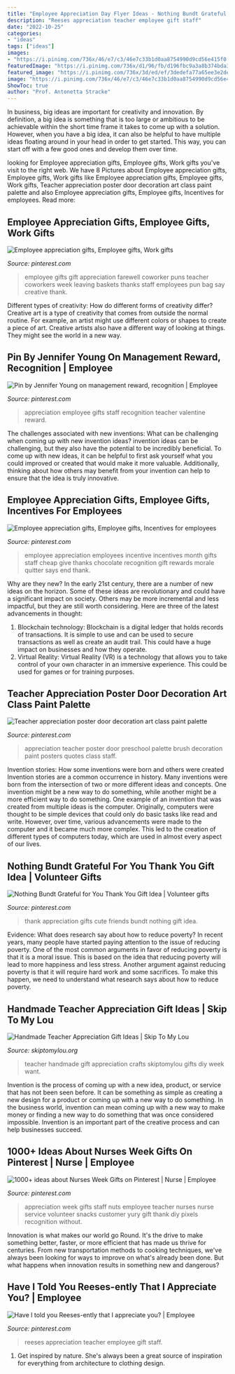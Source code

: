 ```yaml
---
title: "Employee Appreciation Day Flyer Ideas - Nothing Bundt Grateful For You Thank You Gift Idea"
description: "Reeses appreciation teacher employee gift staff"
date: "2022-10-25"
categories:
- "ideas"
tags: ["ideas"]
images:
- "https://i.pinimg.com/736x/46/e7/c3/46e7c33b1d0aa8754990d9cd56e415f0.jpg"
featuredImage: "https://i.pinimg.com/736x/d1/96/fb/d196fbc9a3a8b374bda3777e984767ba--teacher-appreciation-week-reeses-reeses-teacher-gift.jpg"
featured_image: "https://i.pinimg.com/736x/3d/ed/ef/3dedefa77a65ee3e2de03a710edd980d.jpg"
image: "https://i.pinimg.com/736x/46/e7/c3/46e7c33b1d0aa8754990d9cd56e415f0.jpg"
ShowToc: true
author: "Prof. Antonetta Stracke"
---
```



In business, big ideas are important for creativity and innovation. By definition, a big idea is something that is too large or ambitious to be achievable within the short time frame it takes to come up with a solution. However, when you have a big idea, it can also be helpful to have multiple ideas floating around in your head in order to get started. This way, you can start off with a few good ones and develop them over time.

	

		
looking for Employee appreciation gifts, Employee gifts, Work gifts you've visit to the right web. We have 8 Pictures about Employee appreciation gifts, Employee gifts, Work gifts like Employee appreciation gifts, Employee gifts, Work gifts, Teacher appreciation poster door decoration art class paint palette and also Employee appreciation gifts, Employee gifts, Incentives for employees. Read more:
		
    
## Employee Appreciation Gifts, Employee Gifts, Work Gifts

<img loading=lazy src="https://i.pinimg.com/736x/46/e7/c3/46e7c33b1d0aa8754990d9cd56e415f0.jpg" onerror="this.onerror=null;this.src='https://tse3.mm.bing.net/th?id=OIP.lhkSTA4Bz7SivuweW0TykwHaJ3&amp;pid=15.1';" alt="Employee appreciation gifts, Employee gifts, Work gifts">

_Source: pinterest.com_

>employee gifts gift appreciation farewell coworker puns teacher coworkers week leaving baskets thanks staff employees pun bag say creative thank. 

	

Different types of creativity: How do different forms of creativity differ?
Creative art is a type of creativity that comes from outside the normal routine. For example, an artist might use different colors or shapes to create a piece of art. Creative artists also have a different way of looking at things. They might see the world in a new way.

    
## Pin By Jennifer Young On Management Reward, Recognition | Employee

<img loading=lazy src="https://i.pinimg.com/736x/3f/55/9f/3f559fe679ae125c01bfd6dc8cd73331.jpg" onerror="this.onerror=null;this.src='https://tse1.mm.bing.net/th?id=OIP.r3gkS7ohTk_MOQatDt2T2gHaNK&amp;pid=15.1';" alt="Pin by Jennifer Young on management reward, recognition | Employee">

_Source: pinterest.com_

>appreciation employee gifts staff recognition teacher valentine reward. 

	

The challenges associated with new inventions: What can be challenging when coming up with new invention ideas?
invention ideas can be challenging, but they also have the potential to be incredibly beneficial. To come up with new ideas, it can be helpful to first ask yourself what you could improved or created that would make it more valuable. Additionally, thinking about how others may benefit from your invention can help to ensure that the idea is truly innovative.

    
## Employee Appreciation Gifts, Employee Gifts, Incentives For Employees

<img loading=lazy src="https://i.pinimg.com/736x/8b/4d/9d/8b4d9de74358432f86160f2900187ef6--employee-incentive-ideas-incentives-for-employees.jpg" onerror="this.onerror=null;this.src='https://tse2.mm.bing.net/th?id=OIP.Sths1q3Y0rKb44QLaTbY9QHaKw&amp;pid=15.1';" alt="Employee appreciation gifts, Employee gifts, Incentives for employees">

_Source: pinterest.com_

>employee appreciation employees incentive incentives month gifts staff cheap give thanks chocolate recognition gift rewards morale quitter says end thank. 

	

Why are they new?
In the early 21st century, there are a number of new ideas on the horizon. Some of these ideas are revolutionary and could have a significant impact on society. Others may be more incremental and less impactful, but they are still worth considering. Here are three of the latest advancements in thought: 
1) Blockchain technology: Blockchain is a digital ledger that holds records of transactions. It is simple to use and can be used to secure transactions as well as create an audit trail. This could have a huge impact on businesses and how they operate. 
2) Virtual Reality: Virtual Reality (VR) is a technology that allows you to take control of your own character in an immersive experience. This could be used for games or for training purposes.

    
## Teacher Appreciation Poster Door Decoration Art Class Paint Palette

<img loading=lazy src="https://i.pinimg.com/736x/8d/9f/c6/8d9fc6e7632d43ad19d3dc1bf2c5ec0b.jpg" onerror="this.onerror=null;this.src='https://tse4.mm.bing.net/th?id=OIP.fZSV-WVLHcf5kzaYwO2JnwHaJ3&amp;pid=15.1';" alt="Teacher appreciation poster door decoration art class paint palette">

_Source: pinterest.com_

>appreciation teacher poster door preschool palette brush decoration paint posters quotes class staff. 

	

Invention stories: How some inventions were born and others were created
Invention stories are a common occurrence in history. Many inventions were born from the intersection of two or more different ideas and concepts. One invention might be a new way to do something, while another might be a more efficient way to do something. 
One example of an invention that was created from multiple ideas is the computer. Originally, computers were thought to be simple devices that could only do basic tasks like read and write. However, over time, various advancements were made to the computer and it became much more complex. This led to the creation of different types of computers today, which are used in almost every aspect of our lives.

    
## Nothing Bundt Grateful For You Thank You Gift Idea | Volunteer Gifts

<img loading=lazy src="https://i.pinimg.com/736x/3d/ed/ef/3dedefa77a65ee3e2de03a710edd980d.jpg" onerror="this.onerror=null;this.src='https://tse4.mm.bing.net/th?id=OIP.ndQa9uBltxuo_ANlYgvsVQHaLD&amp;pid=15.1';" alt="Nothing Bundt Grateful for You Thank You Gift Idea | Volunteer gifts">

_Source: pinterest.com_

>thank appreciation gifts cute friends bundt nothing gift idea. 

	

Evidence: What does research say about how to reduce poverty?
In recent years, many people have started paying attention to the issue of reducing poverty. One of the most common arguments in favor of reducing poverty is that it is a moral issue. This is based on the idea that reducing poverty will lead to more happiness and less stress. Another argument against reducing poverty is that it will require hard work and some sacrifices. To make this happen, we need to understand what research says about how to reduce poverty.

    
## Handmade Teacher Appreciation Gift Ideas | Skip To My Lou

<img loading=lazy src="http://www.skiptomylou.org/wp-content/uploads/2014/04/handmade-teacher-ideas-1.jpg" onerror="this.onerror=null;this.src='https://tse4.mm.bing.net/th?id=OIP.zuOoaYburoffQ9fGBc1u1gHaKl&amp;pid=15.1';" alt="Handmade Teacher Appreciation Gift Ideas | Skip To My Lou">

_Source: skiptomylou.org_

>teacher handmade gift appreciation crafts skiptomylou gifts diy week want. 

	

Invention is the process of coming up with a new idea, product, or service that has not been seen before. It can be something as simple as creating a new design for a product or coming up with a new way to do something. In the business world, invention can mean coming up with a new way to make money or finding a new way to do something that was once considered impossible. Invention is an important part of the creative process and can help businesses succeed.

    
## 1000+ Ideas About Nurses Week Gifts On Pinterest | Nurse | Employee

<img loading=lazy src="https://i.pinimg.com/736x/14/d1/89/14d189eabe97bf57fe5ff5d1e867d910--nurses-week-gifts-staff-gifts.jpg" onerror="this.onerror=null;this.src='https://tse4.mm.bing.net/th?id=OIP.9okNUpsp5_uubeKYB0T_NAHaJ3&amp;pid=15.1';" alt="1000+ ideas about Nurses Week Gifts on Pinterest | Nurse | Employee">

_Source: pinterest.com_

>appreciation week gifts staff nuts employee teacher nurses nurse service volunteer snacks customer yury gift thank diy pixels recognition without. 

	

Innovation is what makes our world go Round. It's the drive to make something better, faster, or more efficient that has made us thrive for centuries. From new transportation methods to cooking techniques, we've always been looking for ways to improve on what's already been done. But what happens when innovation results in something new and dangerous?

    
## Have I Told You Reeses-ently That I Appreciate You? | Employee

<img loading=lazy src="https://i.pinimg.com/736x/d1/96/fb/d196fbc9a3a8b374bda3777e984767ba--teacher-appreciation-week-reeses-reeses-teacher-gift.jpg" onerror="this.onerror=null;this.src='https://tse2.mm.bing.net/th?id=OIP.HfITffjrK4V8KgeOA7DmhwHaFY&amp;pid=15.1';" alt="Have I told you Reeses-ently that I appreciate you? | Employee">

_Source: pinterest.com_

>reeses appreciation teacher employee gift staff. 

	

1. Get inspired by nature. She's always been a great source of inspiration for everything from architecture to clothing design.

